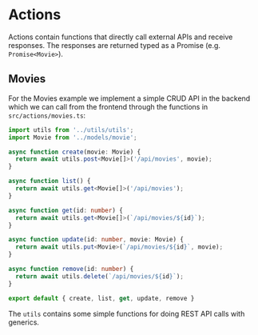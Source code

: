 # Actions

Actions contain functions that directly call external APIs and receive responses. The responses are returned typed as a Promise (e.g. `Promise<Movie>`).

## Movies

For the Movies example we implement a simple CRUD API in the backend which we can call from the frontend through the functions in `src/actions/movies.ts`:

```ts
import utils from '../utils/utils';
import Movie from '../models/movie';

async function create(movie: Movie) {
  return await utils.post<Movie[]>('/api/movies', movie);
}

async function list() {
  return await utils.get<Movie[]>('/api/movies');
}

async function get(id: number) {
  return await utils.get<Movie[]>(`/api/movies/${id}`);
}

async function update(id: number, movie: Movie) {
  return await utils.put<Movie>(`/api/movies/${id}`, movie);
}

async function remove(id: number) {
  return await utils.delete(`/api/movies/${id}`);
}

export default { create, list, get, update, remove }
```

The `utils` contains some simple functions for doing REST API calls with generics.
